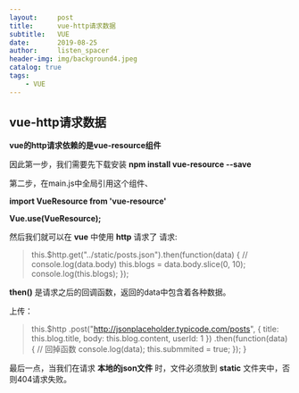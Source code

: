```yaml
---
layout:     post
title:      vue-http请求数据
subtitle:   VUE
date:       2019-08-25
author:     listen_spacer
header-img: img/background4.jpeg
catalog: true
tags:
    - VUE
---
```

## vue-http请求数据
**vue的http请求依赖的是vue-resource组件**

因此第一步，我们需要先下载安装
**npm install vue-resource --save**

第二步，在main.js中全局引用这个组件、

**import VueResource from 'vue-resource'**

**Vue.use(VueResource);**

然后我们就可以在 **vue** 中使用 **http** 请求了
请求:
    

>this.$http.get("../static/posts.json").then(function(data) {
>// console.log(data.body)
>this.blogs = data.body.slice(0, 10);
>console.log(this.blogs);
>});

**then()** 是请求之后的回调函数，返回的data中包含着各种数据。

上传：

>this.$http
>.post("http://jsonplaceholder.typicode.com/posts", {
>title: this.blog.title,
>body: this.blog.content,
>userId: 1
>})
>.then(function(data) {
>// 回掉函数
>console.log(data);
>this.submmited = true;
>});
>}

最后一点，当我们在请求 **本地的json文件** 时，文件必须放到 **static** 文件夹中，否则404请求失败。